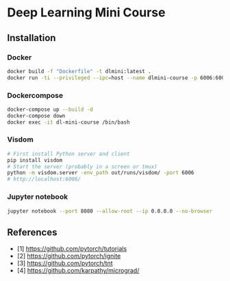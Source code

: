 # Deep Learning Mini Course

## Installation

### Docker

```bash
docker build -f "Dockerfile" -t dlmini:latest .
docker run -ti --privileged --ipc=host --name dlmini-course -p 6006:6006 -p localhost:8080:localhost:8080 -v $DATASETS:/.datasets -v $MODELS:/.models dlmini:latest /bin/bash
```

### Dockercompose

```bash
docker-compose up --build -d
docker-compose down
docker exec -it dl-mini-course /bin/bash
```

### Visdom

```bash
# First install Python server and client
pip install visdom
# Start the server (probably in a screen or tmux)
python -m visdom.server -env_path out/runs/visdom/ -port 6006
# http://localhost:6006/
```

### Jupyter notebook

```bash
jupyter notebook --port 8080 --allow-root --ip 0.0.0.0 --no-browser
```

## References

- [1] <https://github.com/pytorch/tutorials>
- [2] <https://github.com/pytorch/ignite>
- [3] <https://github.com/pytorch/tnt>
- [4] <https://github.com/karpathy/micrograd/>
